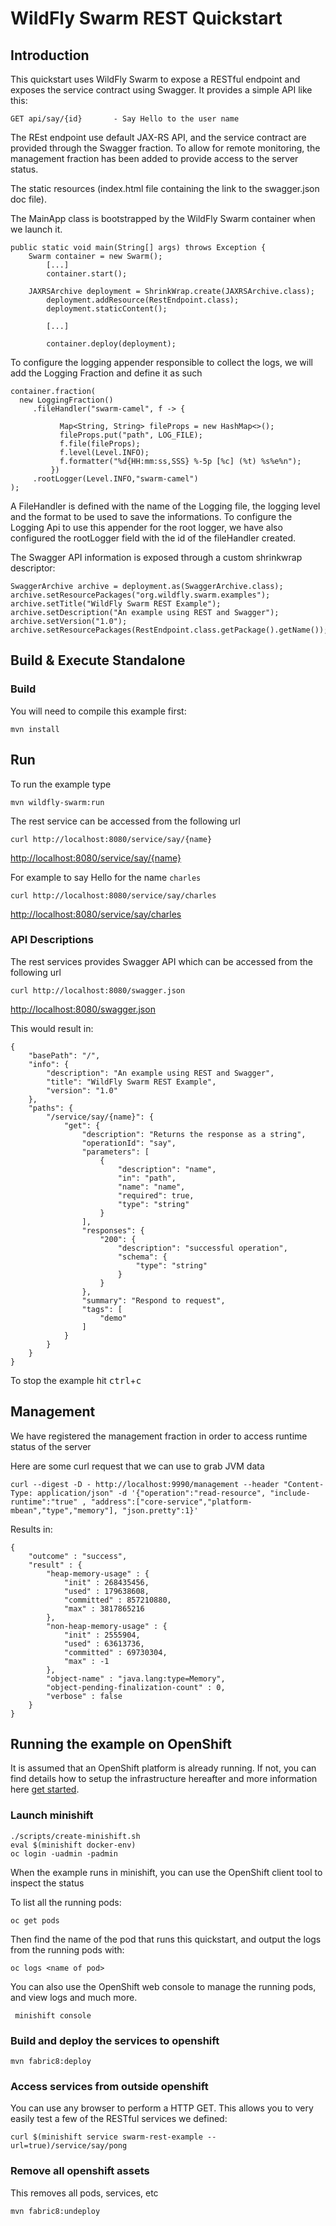 # WildFly Swarm REST Quickstart

## Introduction

This quickstart uses WildFly Swarm to expose a RESTful endpoint and exposes the service contract using Swagger.
It provides a simple API like this:

```
GET api/say/{id}       - Say Hello to the user name
```

The REst endpoint use default JAX-RS API, and the service contract are provided through the Swagger fraction. To allow for remote monitoring,
the management fraction has been added to provide access to the server status.

The static resources (index.html file containing the link to the swagger.json doc file).

The MainApp class is bootstrapped by the WildFly Swarm container when we launch it.

```
public static void main(String[] args) throws Exception {
    Swarm container = new Swarm();
		[...]
		container.start();

    JAXRSArchive deployment = ShrinkWrap.create(JAXRSArchive.class);
		deployment.addResource(RestEndpoint.class);
		deployment.staticContent();

		[...]

		container.deploy(deployment);

```

To configure the logging appender responsible to collect the logs, we will add the Logging Fraction and define it as such

```
container.fraction(
  new LoggingFraction()
     .fileHandler("swarm-camel", f -> {

           Map<String, String> fileProps = new HashMap<>();
           fileProps.put("path", LOG_FILE);
           f.file(fileProps);
           f.level(Level.INFO);
           f.formatter("%d{HH:mm:ss,SSS} %-5p [%c] (%t) %s%e%n");
         })
     .rootLogger(Level.INFO,"swarm-camel")
);
```

A FileHandler is defined with the name of the Logging file, the logging level and the format to be used to save the informations. To configure the Logging Api
to use this appender for the root logger, we have also configured the rootLogger field with the id of the fileHandler created.

The Swagger API information is exposed through a custom shrinkwrap descriptor:

```
SwaggerArchive archive = deployment.as(SwaggerArchive.class);
archive.setResourcePackages("org.wildfly.swarm.examples");
archive.setTitle("WildFly Swarm REST Example");
archive.setDescription("An example using REST and Swagger");
archive.setVersion("1.0");
archive.setResourcePackages(RestEndpoint.class.getPackage().getName());

```
## Build & Execute Standalone

### Build
You will need to compile this example first:

```
mvn install
```

## Run

To run the example type
```
mvn wildfly-swarm:run
```

The rest service can be accessed from the following url

    curl http://localhost:8080/service/say/{name}
<http://localhost:8080/service/say/{name}>

For example to say Hello for the name `charles`

    curl http://localhost:8080/service/say/charles
<http://localhost:8080/service/say/charles>

### API Descriptions

The rest services provides Swagger API which can be accessed from the following url

    curl http://localhost:8080/swagger.json
<http://localhost:8080/swagger.json>

This would result in:
```
{
    "basePath": "/",
    "info": {
        "description": "An example using REST and Swagger",
        "title": "WildFly Swarm REST Example",
        "version": "1.0"
    },
    "paths": {
        "/service/say/{name}": {
            "get": {
                "description": "Returns the response as a string",
                "operationId": "say",
                "parameters": [
                    {
                        "description": "name",
                        "in": "path",
                        "name": "name",
                        "required": true,
                        "type": "string"
                    }
                ],
                "responses": {
                    "200": {
                        "description": "successful operation",
                        "schema": {
                            "type": "string"
                        }
                    }
                },
                "summary": "Respond to request",
                "tags": [
                    "demo"
                ]
            }
        }
    }
}

```

To stop the example hit <kbd>ctrl</kbd>+<kbd>c</kbd>

## Management

We have registered the management fraction in order to access runtime status of the server

Here are some curl request that we can use to grab JVM data

```
curl --digest -D - http://localhost:9990/management --header "Content-Type: application/json" -d '{"operation":"read-resource", "include-runtime":"true" , "address":["core-service","platform-mbean","type","memory"], "json.pretty":1}'
```

Results in:

```
{
    "outcome" : "success",
    "result" : {
        "heap-memory-usage" : {
            "init" : 268435456,
            "used" : 179638608,
            "committed" : 857210880,
            "max" : 3817865216
        },
        "non-heap-memory-usage" : {
            "init" : 2555904,
            "used" : 63613736,
            "committed" : 69730304,
            "max" : -1
        },
        "object-name" : "java.lang:type=Memory",
        "object-pending-finalization-count" : 0,
        "verbose" : false
    }
}
```

## Running the example on OpenShift

It is assumed that an OpenShift platform is already running. If not, you can find details how to setup the infrastructure hereafter and more information here
[get started](https://github.com/jimmidyson/minishift).

### Launch minishift

```
./scripts/create-minishift.sh
eval $(minishift docker-env)
oc login -uadmin -padmin
```

When the example runs in minishift, you can use the OpenShift client tool to inspect the status

To list all the running pods:

```
oc get pods
```

Then find the name of the pod that runs this quickstart, and output the logs from the running pods with:

```
oc logs <name of pod>
```

You can also use the OpenShift web console to manage the running pods, and view logs and much more.

```
 minishift console
```

### Build and deploy the services to openshift

```
mvn fabric8:deploy
```

### Access services from outside openshift

You can use any browser to perform a HTTP GET. This allows you to very easily test a few of the RESTful services we defined:

```
curl $(minishift service swarm-rest-example --url=true)/service/say/pong
```

### Remove all openshift assets
This removes all pods, services, etc

```
mvn fabric8:undeploy
```
